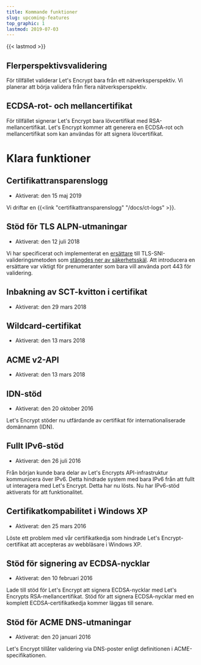 ```yaml
---
title: Kommande funktioner
slug: upcoming-features
top_graphic: 1
lastmod: 2019-07-03
---
```


{{< lastmod >}}

## Flerperspektivsvalidering

För tillfället validerar Let's Encrypt bara från ett nätverksperspektiv. Vi
planerar att börja validera från flera nätverksperspektiv.

## ECDSA-rot- och mellancertifikat

För tillfället signerar Let's Encrypt bara lövcertifikat med
RSA-mellancertifikat. Let's Encrypt kommer att generera en ECDSA-rot och
mellancertifikat som kan användas för att signera lövcertifikat.

# Klara funktioner

## Certifikattransparenslogg

* Aktiverat: den 15 maj 2019

Vi driftar en {{<link "certifikattransparenslogg" "/docs/ct-logs" >}}.

## Stöd för TLS ALPN-utmaningar

* Aktiverat: den 12 juli 2018

Vi har specificerat och implementerat en
[ersättare](https://tools.ietf.org/html/rfc8737) till
TLS-SNI-valideringsmetoden som [stängdes ner av
säkerhetsskäl](https://community.letsencrypt.org/t/important-what-you-need-to-know-about-tls-sni-validation-issues/50811).
Att introducera en ersättare var viktigt för prenumeranter som bara vill
använda port 443 för validering.

## Inbakning av SCT-kvitton i certifikat

* Aktiverat: den 29 mars 2018

## Wildcard-certifikat

* Aktiverat: den 13 mars 2018

## ACME v2-API

* Aktiverat: den 13 mars 2018

## IDN-stöd

* Aktiverat: den 20 oktober 2016

Let's Encrypt stöder nu utfärdande av certifikat för internationaliserade domännamn (IDN).

## Fullt IPv6-stöd

* Aktiverat: den 26 juli 2016

Från början kunde bara delar av Let's Encrypts API-infrastruktur kommunicera
över IPv6. Detta hindrade system med bara IPv6 från att fullt ut interagera med
Let's Encrypt. Detta har nu lösts. Nu har IPv6-stöd aktiverats för att
funktionalitet.

## Certifikatkompabilitet i Windows XP

* Aktiverat: den 25 mars 2016

Löste ett problem med vår certifikatkedja som hindrade Let's Encrypt-certifikat
att accepteras av webbläsare i Windows XP.

## Stöd för signering av ECDSA-nycklar

* Aktiverat: den 10 februari 2016

Lade till stöd för Let's Encrypt att signera ECDSA-nycklar med Let's Encrypts
RSA-mellancertifikat. Stöd för att signera ECDSA-nycklar med en komplett
ECDSA-certifikatkedja kommer läggas till senare.

## Stöd för ACME DNS-utmaningar

* Aktiverat: den 20 januari 2016

Let's Encrypt tillåter validering via DNS-poster enligt definitionen i
ACME-specifikationen.
